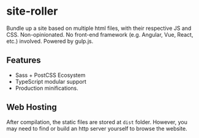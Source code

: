 # site-roller
Bundle up a site based on multiple html files, with their respective JS and CSS.
Non-opinionated. No front-end framework (e.g. Angular, Vue, React, etc.) involved.
Powered by gulp.js.

## Features
- Sass + PostCSS Ecosystem
- TypeScript modular support
- Production minifications.

## Web Hosting
After compilation, the static files are stored at `dist` folder.
However, you may need to find or build an http server yourself to browse the website.